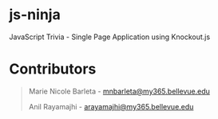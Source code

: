 # js-ninja
JavaScript Trivia - Single Page Application using Knockout.js 


# Contributors

> Marie Nicole Barleta  - mnbarleta@my365.bellevue.edu
>
> Anil Rayamajhi  - arayamajhi@my365.bellevue.edu
